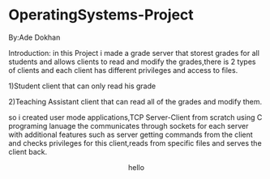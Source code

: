 # OperatingSystems-Project

By:Ade Dokhan

Introduction:
in this Project i made a grade server that storest grades for all students and allows clients to read and modify the grades,there is 2 types of clients and each client has different privileges and access to files. 

1)Student client that can only read his grade

2)Teaching Assistant client that can read all of the grades and modify them.

so i created user mode applications,TCP Server-Client from scratch using C programing lanuage the communicates through sockets for each server with additional features such as server getting commands from the client and checks privileges for this client,reads from specific files and serves the client back.

<center>hello</center>
